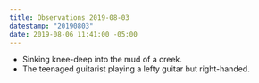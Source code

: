 ```yaml
---
title: Observations 2019-08-03
datestamp: "20190803"
date: 2019-08-06 11:41:00 -05:00
---
```


- Sinking knee-deep into the mud of a creek.
- The teenaged guitarist playing a lefty guitar but right-handed.
